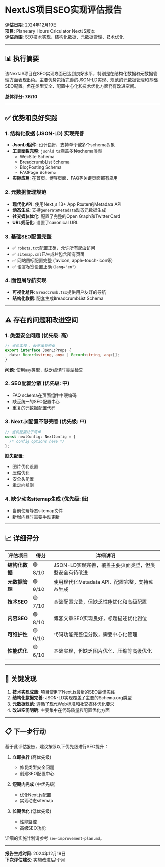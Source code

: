 # NextJS项目SEO实现评估报告

**评估日期**: 2024年12月19日  
**项目**: Planetary Hours Calculator NextJS版本  
**评估范围**: SEO技术实现、结构化数据、元数据管理、技术优化

---

## 📊 执行摘要

该NextJS项目在SEO实现方面已达到良好水平，特别是在结构化数据和元数据管理方面表现出色。主要优势包括完善的JSON-LD实现、规范的元数据管理和基础SEO配置。但在类型安全、配置中心化和技术优化方面仍有改进空间。

**总体评分: 7.6/10**

---

## ✅ 优势和良好实践

### 1. 结构化数据 (JSON-LD) 实现完善
- **JsonLd组件**: 设计良好，支持单个或多个schema对象
- **工具函数完整**: `jsonld.ts`涵盖多种schema类型
  - WebSite Schema
  - BreadcrumbList Schema  
  - BlogPosting Schema
  - FAQPage Schema
- **实际应用**: 在首页、博客页面、FAQ等关键页面都有应用

### 2. 元数据管理规范
- **现代化API**: 使用Next.js 13+ App Router的Metadata API
- **动态生成**: 支持`generateMetadata`动态元数据生成
- **社交媒体优化**: 配置了完整的Open Graph和Twitter Card
- **URL规范化**: 设置了canonical URL

### 3. 基础SEO配置完整
- ✅ `robots.txt`配置正确，允许所有爬虫访问
- ✅ `sitemap.xml`已生成并包含所有页面
- ✅ 网站图标配置完整 (favicon, apple-touch-icon等)
- ✅ 语言标签设置正确 (`lang="en"`)

### 4. 面包屑导航实现
- **可视化组件**: `Breadcrumb.tsx`提供用户友好的导航
- **结构化数据**: 配套生成BreadcrumbList Schema

---

## ⚠️ 存在的问题和改进空间

### 1. 类型安全问题 (优先级: 高)
```typescript
// 当前实现 - 缺乏类型安全
export interface JsonLdProps {
  data: Record<string, any> | Record<string, any>[];
}
```
**问题**: 使用`any`类型，缺乏编译时类型检查

### 2. SEO配置分散 (优先级: 中)
- FAQ schema在页面组件中硬编码
- 缺乏统一的SEO配置中心
- 重复的元数据配置代码

### 3. Next.js配置不够完善 (优先级: 中)
```typescript
// 当前配置过于简单
const nextConfig: NextConfig = {
  /* config options here */
};
```
**缺失配置**:
- 图片优化设置
- 压缩优化
- 安全头配置
- 重定向规则

### 4. 缺少动态sitemap生成 (优先级: 低)
- 当前使用静态sitemap文件
- 新增内容时需要手动更新

---

## 📈 详细评分

| 评估项目 | 得分 | 详细说明 |
|---------|------|----------|
| **结构化数据** | 🟢 8/10 | JSON-LD实现完善，覆盖主要页面类型，但类型安全有待改进 |
| **元数据管理** | 🟢 9/10 | 使用现代化Metadata API，配置完整，支持动态生成 |
| **技术SEO** | 🟡 7/10 | 基础配置完整，但缺乏性能优化和高级配置 |
| **内容SEO** | 🟢 8/10 | 博客文章SEO实现良好，标题描述优化到位 |
| **可维护性** | 🟡 6/10 | 代码功能完整但分散，需要中心化管理 |
| **性能优化** | 🟡 6/10 | 基础实现，但缺乏图片优化、压缩等高级优化 |

---

## 🎯 关键发现

1. **技术实现成熟**: 项目使用了Next.js最新的SEO最佳实践
2. **结构化数据完善**: JSON-LD实现覆盖了主要的Schema.org类型
3. **元数据规范**: 遵循了现代Web标准和社交媒体优化要求
4. **改进空间明确**: 主要集中在代码质量和配置优化方面

---

## 📋 下一步行动

基于此评估报告，建议按照以下优先级进行SEO提升：

1. **立即执行** (高优先级)
   - 修复类型安全问题
   - 创建SEO配置中心

2. **短期内完成** (中优先级)  
   - 优化Next.js配置
   - 实现动态sitemap

3. **长期优化** (低优先级)
   - 性能监控
   - 高级SEO功能

详细的实施计划请参考 `seo-improvement-plan.md`。

---

**报告生成时间**: 2024年12月19日  
**下次评估建议**: 实施改进后1个月